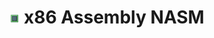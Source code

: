 ---
title: <img src='https://github.com/jotavare/jotavare.github.io/blob/main/assets/icons/cpu.png?raw=true' width="16" height="16"> x86 Assembly NASM
permalink: /x86_assembly_nasm/
layout: default
nav_order: 6
---